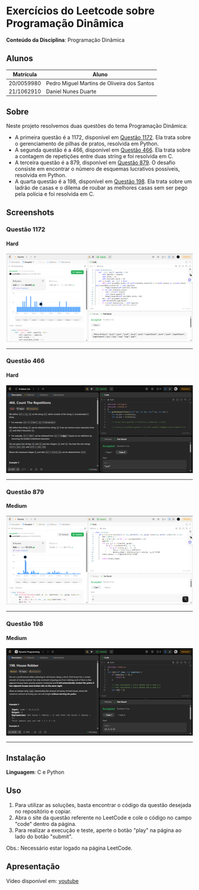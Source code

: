 
# Exercícios do Leetcode sobre Programação Dinâmica

**Conteúdo da Disciplina**: Programação Dinâmica<br>

## Alunos

|Matrícula | Aluno |
| -- | -- |
| 20/0059980 | Pedro Miguel Martins de Oliveira dos Santos |
| 21/1062910 |  Daniel Nunes Duarte |

## Sobre

Neste projeto resolvemos duas questões do tema Programação Dinâmica:

- A primeira questão é a 1172, disponível em [Questão 1172](https://leetcode.com/problems/dinner-plate-stacks/description/?envType=problem-list-v2&envId=ozm4un4c). Ela trata sobre o gerenciamento de pilhas de pratos, resolvida em Python.
- A segunda questão é a 466, disponível em [Questão 466](https://leetcode.com/problems/count-the-repetitions/description/). Ela trata sobre a contagem de repetições entre duas string e foi resolvida em C.
- A terceira questão é a 879, disponível em [Questão 879](https://leetcode.com/problems/profitable-schemes/description/?envType=problem-list-v2&envId=ozm4un4c). O desafio consiste em encontrar o número de esquemas lucrativos possíveis, resolvida em Python.
- A quarta questão é a 198, disponível em [Questão 198](https://leetcode.com/problems/house-robber/description/). Ela trata sobre um ladrão de casas e o dilema de roubar as melhores casas sem ser pego pela polícia e foi resolvida em C.

## Screenshots

### Questão 1172

#### Hard

![Resultado da Questão 1172](./imgs/result_Q1172.png)

---

### Questão 466

#### Hard

![Resultado da Questão 466](./imgs/result_q466.png)

---

### Questão 879

#### Medium

![Resultado da questão 879](./imgs/result_Q879.png)

---

### Questão 198

#### Medium

![Resultado da questão 198](./imgs/result_q198.png)

---

## Instalação

**Linguagem**: C e Python<br>

## Uso

1. Para utilizar as soluções, basta encontrar o código da questão desejada no repositório e copiar.
2. Abra o site da questão referente no LeetCode e cole o código no campo "code" dentro da página.
3. Para realizar a execução e teste, aperte o botão "play" na página ao lado do botão "submit".

Obs.: Necessário estar logado na página LeetCode.

## Apresentação

Vídeo disponível em: [youtube](https://youtu.be/VFubOjOEoFY)
